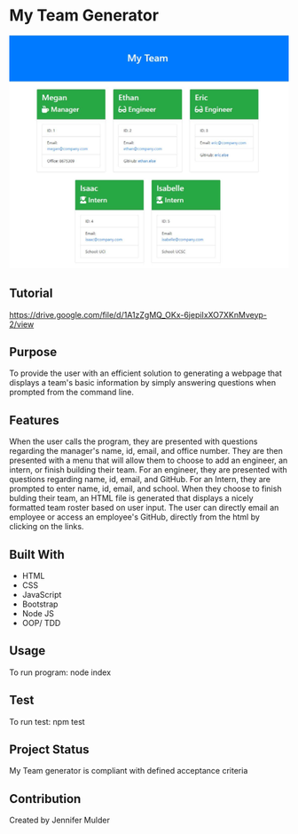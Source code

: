 # My Team Generator

![](dist/assets/images/myteam.jpg)

## Tutorial
https://drive.google.com/file/d/1A1zZgMQ_OKx-6jepiIxXO7XKnMveyp-2/view

## Purpose
To provide the user with an efficient solution to generating a webpage that displays a team's basic information by simply answering questions when prompted from the command line.

## Features
When the user calls the program, they are presented with questions regarding the manager's name, id, email, and office number. They are then presented with a menu that will allow them to choose to add an engineer, an intern, or finish building their team. For an engineer, they are presented with questions regarding name, id, email, and GitHub. For an Intern, they are prompted to enter name, id, email, and school. When they choose to finish bulding their team, an HTML file is generated that displays a nicely formatted team roster based on user input. The user can directly email an employee or access an employee's GitHub, directly from the html by clicking on the links.

## Built With
* HTML
* CSS
* JavaScript
* Bootstrap
* Node JS
* OOP/ TDD

## Usage
To run program: node index

## Test
To run test: npm test

## Project Status
My Team generator is compliant with defined acceptance criteria

## Contribution
Created by Jennifer Mulder
